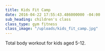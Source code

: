 ```yaml
---
title: Kids Fit Camp
date: 2016-04-22 17:55:43.486000000 -04:00
sub_heading: children's class
class_type: gym fitness
class_image: "/uploads/kids_fit_camp.jpg"
---
```


Total body workout for kids aged 5-12.
